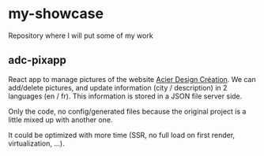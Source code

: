 # my-showcase
Repository where I will put some of my work

## adc-pixapp
React app to manage pictures of the website [Acier Design Création](https://acierdesigncreation.com/en). We can add/delete pictures, and update information (city / description) in 2 languages (en / fr). This information is stored in a JSON file server side.

Only the code, no config/generated files because the original project is a little mixed up with another one.

It could be optimized with more time (SSR, no full load on first render, virtualization, ...).
